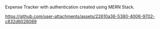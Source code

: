 Expense Tracker with authentication created using MERN Stack.

https://github.com/user-attachments/assets/22610a36-5380-4006-9702-c832d6028089




